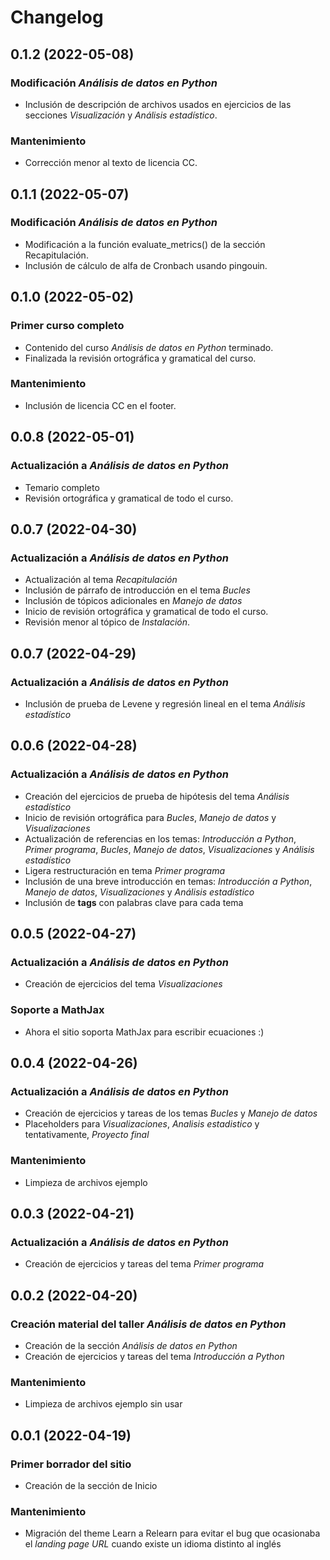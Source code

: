 # Changelog

## 0.1.2 (2022-05-08)

### Modificación _Análisis de datos en Python_

- Inclusión de descripción de archivos usados en ejercicios de las secciones
_Visualización_ y _Análisis estadístico_.
 
### Mantenimiento

- Corrección menor al texto de licencia CC.

## 0.1.1 (2022-05-07)

### Modificación _Análisis de datos en Python_

- Modificación a la función evaluate_metrics() de la sección Recapitulación.
- Inclusión de cálculo de alfa de Cronbach usando pingouin. 

## 0.1.0 (2022-05-02)

### Primer curso completo

- Contenido del curso _Análisis de datos en Python_ terminado. 
- Finalizada la revisión ortográfica y gramatical del curso.

### Mantenimiento

- Inclusión de licencia CC en el footer.

## 0.0.8 (2022-05-01)

### Actualización a _Análisis de datos en Python_

- Temario completo
- Revisión ortográfica y gramatical de todo el curso.

## 0.0.7 (2022-04-30)

### Actualización a _Análisis de datos en Python_

- Actualización al tema _Recapitulación_
- Inclusión de párrafo de introducción en el tema _Bucles_
- Inclusión de tópicos adicionales en _Manejo de datos_
- Inicio de revisión ortográfica y gramatical de todo el curso.
- Revisión menor al tópico de _Instalación_.

## 0.0.7 (2022-04-29)

### Actualización a _Análisis de datos en Python_

- Inclusión de prueba de Levene y regresión lineal en el tema 
_Análisis estadístico_

## 0.0.6 (2022-04-28)

### Actualización a _Análisis de datos en Python_

- Creación del ejercicios de prueba de hipótesis del tema _Análisis estadístico_
- Inicio de revisión ortográfica para _Bucles_, _Manejo de datos_ y 
_Visualizaciones_
- Actualización de referencias en los temas: _Introducción a Python_, 
_Primer programa_, _Bucles_, _Manejo de datos_, _Visualizaciones_ y 
_Análisis estadístico_
- Ligera restructuración en tema _Primer programa_
- Inclusión de una breve introducción en temas: _Introducción a_ 
_Python_, _Manejo de datos_, _Visualizaciones_ y _Análisis estadístico_
- Inclusión de **tags** con palabras clave para cada tema

## 0.0.5 (2022-04-27)

### Actualización a _Análisis de datos en Python_

- Creación de ejercicios del tema _Visualizaciones_

### Soporte a MathJax

- Ahora el sitio soporta MathJax para escribir ecuaciones :)

## 0.0.4 (2022-04-26)

### Actualización a _Análisis de datos en Python_

- Creación de ejercicios y tareas de los temas _Bucles_ y _Manejo de datos_ 
- Placeholders para _Visualizaciones_, _Analisis estadistico_ y tentativamente,
_Proyecto final_

### Mantenimiento

- Limpieza de archivos ejemplo

## 0.0.3 (2022-04-21)

### Actualización a _Análisis de datos en Python_

- Creación de ejercicios y tareas del tema _Primer programa_ 

## 0.0.2 (2022-04-20)

### Creación material del taller _Análisis de datos en Python_

- Creación de la sección _Análisis de datos en Python_
- Creación de ejercicios y tareas del tema _Introducción a Python_ 

### Mantenimiento

- Limpieza de archivos ejemplo sin usar

## 0.0.1 (2022-04-19)

### Primer borrador del sitio

- Creación de la sección de Inicio

### Mantenimiento

- Migración del theme Learn a Relearn para evitar el bug que ocasionaba el 
_landing page URL_ cuando existe un idioma distinto al inglés
